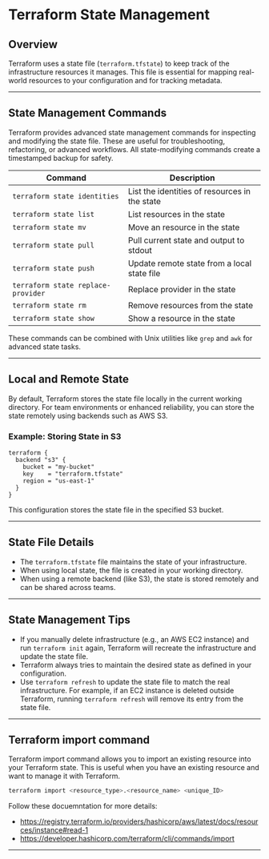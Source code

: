 # Terraform State Management

## Overview

Terraform uses a state file (`terraform.tfstate`) to keep track of the infrastructure resources it manages. This file is essential for mapping real-world resources to your configuration and for tracking metadata.

---

## State Management Commands

Terraform provides advanced state management commands for inspecting and modifying the state file. These are useful for troubleshooting, refactoring, or advanced workflows. All state-modifying commands create a timestamped backup for safety.

| Command                        | Description                                               |
|---------------------------------|-----------------------------------------------------------|
| `terraform state identities`    | List the identities of resources in the state             |
| `terraform state list`          | List resources in the state                               |
| `terraform state mv`            | Move an resource in the state                                 |
| `terraform state pull`          | Pull current state and output to stdout                   |
| `terraform state push`          | Update remote state from a local state file               |
| `terraform state replace-provider` | Replace provider in the state                         |
| `terraform state rm`            | Remove resources from the state                           |
| `terraform state show`          | Show a resource in the state                              |

These commands can be combined with Unix utilities like `grep` and `awk` for advanced state tasks.

---

## Local and Remote State

By default, Terraform stores the state file locally in the current working directory. For team environments or enhanced reliability, you can store the state remotely using backends such as AWS S3.

### Example: Storing State in S3

```hcl
terraform {
  backend "s3" {
    bucket = "my-bucket"
    key    = "terraform.tfstate"
    region = "us-east-1"
  }
}
```

This configuration stores the state file in the specified S3 bucket.

---

## State File Details

- The `terraform.tfstate` file maintains the state of your infrastructure.
- When using local state, the file is created in your working directory.
- When using a remote backend (like S3), the state is stored remotely and can be shared across teams.

---

## State Management Tips

- If you manually delete infrastructure (e.g., an AWS EC2 instance) and run `terraform init` again, Terraform will recreate the infrastructure and update the state file.
- Terraform always tries to maintain the desired state as defined in your configuration.
- Use `terraform refresh` to update the state file to match the real infrastructure. For example, if an EC2 instance is deleted outside Terraform, running `terraform refresh` will remove its entry from the state file.

---

## Terraform import command

Terraform import command allows you to import an existing resource into your Terraform state. This is useful when you have an existing resource and want to manage it with Terraform.

```bash
terraform import <resource_type>.<resource_name> <unique_ID>
```

Follow these docuemntation for more details: 
- https://registry.terraform.io/providers/hashicorp/aws/latest/docs/resources/instance#read-1
- https://developer.hashicorp.com/terraform/cli/commands/import 

---